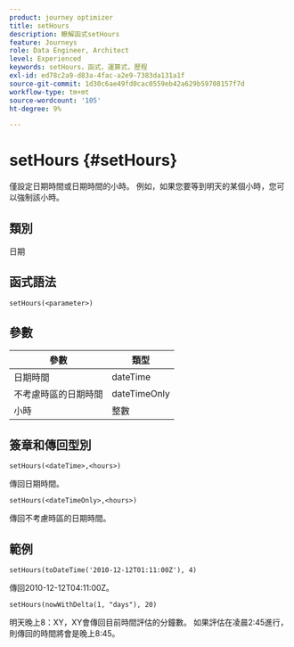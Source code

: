 ```yaml
---
product: journey optimizer
title: setHours
description: 瞭解函式setHours
feature: Journeys
role: Data Engineer, Architect
level: Experienced
keywords: setHours，函式，運算式，歷程
exl-id: ed78c2a9-d83a-4fac-a2e9-7383da131a1f
source-git-commit: 1d30c6ae49fd0cac0559eb42a629b59708157f7d
workflow-type: tm+mt
source-wordcount: '105'
ht-degree: 9%

---
```


# setHours {#setHours}

僅設定日期時間或日期時間的小時。 例如，如果您要等到明天的某個小時，您可以強制該小時。

## 類別

日期

## 函式語法

`setHours(<parameter>)`

## 參數

| 參數 | 類型 |
|--- |--- |
| 日期時間 | dateTime |
| 不考慮時區的日期時間 | dateTimeOnly |
| 小時 | 整數 |

## 簽章和傳回型別

`setHours(<dateTime>,<hours>)`

傳回日期時間。

`setHours(<dateTimeOnly>,<hours>)`

傳回不考慮時區的日期時間。

## 範例

`setHours(toDateTime('2010-12-12T01:11:00Z'), 4)`

傳回2010-12-12T04:11:00Z。

`setHours(nowWithDelta(1, "days"), 20)`

明天晚上8：XY，XY會傳回目前時間評估的分鐘數。 如果評估在凌晨2:45進行，則傳回的時間將會是晚上8:45。
